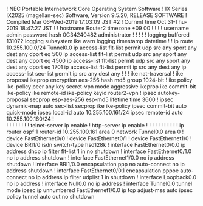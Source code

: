 ! NEC Portable Internetwork Core Operating System Software
! IX Series IX2025 (magellan-sec) Software, Version 9.5.20, RELEASE SOFTWARE
! Compiled Mar 06-Wed-2019 17:03:09 JST #2
! Current time Oct 31-Thu-2019 18:47:27 JST
!
!
hostname Router2
timezone +09 00
!
!
!
!
username admin password hash 0C34240482 administrator
!
!
!
!
!
logging buffered 131072
logging subsystem ike warn
logging timestamp datetime
!
!
ip route 10.255.100.0/24 Tunnel0.0
ip access-list flt-list permit udp src any sport any dest any dport eq 500
ip access-list flt-list permit udp src any sport any dest any dport eq 4500
ip access-list flt-list permit udp src any sport any dest any dport eq 1701
ip access-list flt-list permit ip src any dest any
ip access-list sec-list permit ip src any dest any
!
!
!
ike nat-traversal
!
ike proposal ikeprop encryption aes-256 hash md5 group 1024-bit
!
ike policy ike-policy peer any key secret-vpn mode aggressive ikeprop
ike commit-bit ike-policy
ike remote-id ike-policy keyid router2-vpn
!
ipsec autokey-proposal secprop esp-aes-256 esp-md5 lifetime time 3600
!
ipsec dynamic-map auto sec-list secprop ike ike-policy
ipsec commit-bit auto quick-mode
ipsec local-id auto 10.255.100.161/24
ipsec remote-id auto 10.255.100.160/24
!       
!
!
!
!
!
!
!
!
telnet-server ip enable
!
http-server ip enable
!
!
!
!
!
!
!
!
!
!
!
ip router ospf 1
  router-id 10.255.100.161
  area 0
  network Tunnel0.0 area 0
!
device FastEthernet0/0
!
device FastEthernet0/1
!
device FastEthernet1/0
!
device BRI1/0
  isdn switch-type hsd128k
!
interface FastEthernet0/0.0
  ip address dhcp
  ip filter flt-list 1 in
  no shutdown
!
interface FastEthernet0/1.0
  no ip address
  shutdown
!
interface FastEthernet1/0.0
  no ip address
  shutdown
!
interface BRI1/0.0
  encapsulation ppp
  no auto-connect
  no ip address
  shutdown
!
interface FastEthernet0/0.1
  encapsulation pppoe
  auto-connect
  no ip address
  ip filter udplist 1 in
  shutdown
!
interface Loopback0.0
  no ip address
!
interface Null0.0
  no ip address
!
interface Tunnel0.0
  tunnel mode ipsec
  ip unnumbered FastEthernet1/0.0
  ip tcp adjust-mss auto
  ipsec policy tunnel auto out
  no shutdown